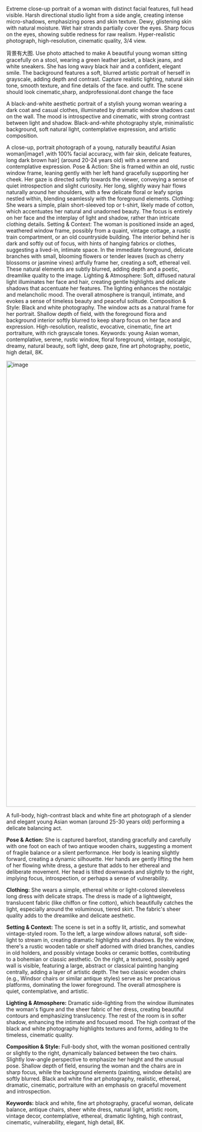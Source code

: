
Extreme close-up portrait of a woman with distinct facial features, full head visible. Harsh directional studio light from a side angle, creating intense micro-shadows, emphasizing pores and skin texture. Dewy, glistening skin with natural moisture. Wet hair strands partially cover the eyes. Sharp focus on the eyes, showing subtle redness for raw realism. Hyper-realistic photograph, high-resolution, cinematic quality, 3/4 view.


背景有大图.
Use photo attached to make A beautiful young woman sitting gracefully on a stool, wearing a green leather jacket, a black jeans, and white sneakers. She has long wavy black hair and a confident, elegant smile. The background features a soft, blurred artistic portrait of herself in grayscale, adding depth and contrast. Capture realistic lighting, natural skin tone, smooth texture, and fine details of the face. and outfit. The scene should look cinematic,sharp, andprofessional.dont change the face


A black-and-white aesthetic portrait of a stylish young woman wearing a dark coat and casual clothes, illuminated by dramatic window shadows cast on the wall. The mood is introspective and cinematic, with strong contrast between light and shadow. Black-and-white photography style, minimalistic background, soft natural light, contemplative expression, and artistic composition.



A close-up,  portrait photograph of a young, naturally beautiful Asian woman[image1 ,with 100% facial accuracy, with fair skin, delicate features, long dark brown hair] (around 20-24 years old) with a serene and contemplative expression.
Pose & Action: She is framed within an old, rustic window frame, leaning gently with her left hand gracefully supporting her cheek. Her gaze is directed softly towards the viewer, conveying a sense of quiet introspection and slight curiosity. Her long, slightly wavy hair flows naturally around her shoulders, with a few delicate floral or leafy sprigs nestled within, blending seamlessly with the foreground elements.
Clothing: She wears a simple, plain short-sleeved top or t-shirt, likely made of cotton, which accentuates her natural and unadorned beauty. The focus is entirely on her face and the interplay of light and shadow, rather than intricate clothing details.
Setting & Context: The woman is positioned inside an aged, weathered window frame, possibly from a quaint, vintage cottage, a rustic train compartment, or an old countryside building. The interior behind her is dark and softly out of focus, with hints of hanging fabrics or clothes, suggesting a lived-in, intimate space. In the immediate foreground, delicate branches with small, blooming flowers or tender leaves (such as cherry blossoms or jasmine vines) artfully frame her, creating a soft, ethereal veil. These natural elements are subtly blurred, adding depth and a poetic, dreamlike quality to the image.
Lighting & Atmosphere: Soft, diffused natural light illuminates her face and hair, creating gentle highlights and delicate shadows that accentuate her features. The lighting enhances the nostalgic and melancholic mood. The overall atmosphere is tranquil, intimate, and evokes a sense of timeless beauty and peaceful solitude.
Composition & Style: Black and white photography. The window acts as a natural frame for her portrait. Shallow depth of field, with the foreground flora and background interior softly blurred to keep sharp focus on her face and expression. High-resolution, realistic, evocative, cinematic, fine art portraiture, with rich grayscale tones.
Keywords: young Asian woman, contemplative, serene, rustic window, floral foreground, vintage, nostalgic, dreamy, natural beauty, soft light, deep gaze, fine art photography, poetic, high detail, 8K.

<img width="864" height="1184" alt="image" src="https://github.com/user-attachments/assets/aa618c9d-6ac9-4bc8-a98b-949cf40db12f" />


A full-body, high-contrast black and white fine art photograph of a slender and elegant young Asian woman (around 25-30 years old) performing a delicate balancing act.

**Pose & Action:** She is captured barefoot, standing gracefully and carefully with one foot on each of two antique wooden chairs, suggesting a moment of fragile balance or a silent performance. Her body is leaning slightly forward, creating a dynamic silhouette. Her hands are gently lifting the hem of her flowing white dress, a gesture that adds to her ethereal and deliberate movement. Her head is tilted downwards and slightly to the right, implying focus, introspection, or perhaps a sense of vulnerability.

**Clothing:** She wears a simple, ethereal white or light-colored sleeveless long dress with delicate straps. The dress is made of a lightweight, translucent fabric (like chiffon or fine cotton), which beautifully catches the light, especially around the voluminous, tiered skirt. The fabric's sheer quality adds to the dreamlike and delicate aesthetic.

**Setting & Context:** The scene is set in a softly lit, artistic, and somewhat vintage-styled room. To the left, a large window allows natural, soft side-light to stream in, creating dramatic highlights and shadows. By the window, there's a rustic wooden table or shelf adorned with dried branches, candles in old holders, and possibly vintage books or ceramic bottles, contributing to a bohemian or classic aesthetic. On the right, a textured, possibly aged wall is visible, featuring a large, abstract or classical painting hanging centrally, adding a layer of artistic depth. The two classic wooden chairs (e.g., Windsor chairs or similar antique styles) serve as her precarious platforms, dominating the lower foreground. The overall atmosphere is quiet, contemplative, and artistic.

**Lighting & Atmosphere:** Dramatic side-lighting from the window illuminates the woman's figure and the sheer fabric of her dress, creating beautiful contours and emphasizing translucency. The rest of the room is in softer shadow, enhancing the intimate and focused mood. The high contrast of the black and white photography highlights textures and forms, adding to the timeless, cinematic quality.

**Composition & Style:** Full-body shot, with the woman positioned centrally or slightly to the right, dynamically balanced between the two chairs. Slightly low-angle perspective to emphasize her height and the unusual pose. Shallow depth of field, ensuring the woman and the chairs are in sharp focus, while the background elements (painting, window details) are softly blurred. Black and white fine art photography, realistic, ethereal, dramatic, cinematic, portraiture with an emphasis on graceful movement and introspection.

**Keywords:** black and white, fine art photography, graceful woman, delicate balance, antique chairs, sheer white dress, natural light, artistic room, vintage decor, contemplative, ethereal, dramatic lighting, high contrast, cinematic, vulnerability, elegant, high detail, 8K.

